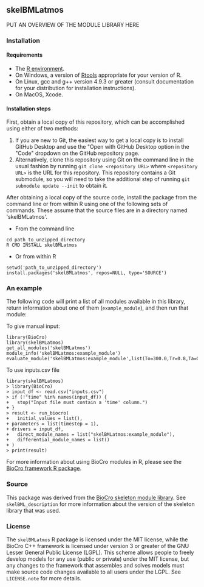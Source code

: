 ## skelBMLatmos
PUT AN OVERVIEW OF THE MODULE LIBRARY HERE

### Installation

#### Requirements

- The [R environment](https://cran.r-project.org/).
- On Windows, a version of [Rtools](https://cran.r-project.org/bin/windows/Rtools/)
  appropriate for your version of R.
- On Linux, gcc and g++ version 4.9.3 or greater (consult documentation for your
  distribution for installation instructions).
- On MacOS, Xcode.

#### Installation steps

First, obtain a local copy of this repository, which can be accomplished using
either of two methods:
1. If you are new to Git, the easiest way to get a local copy is to install
   GitHub Desktop and use the "Open with GitHub Desktop option in the "Code"
   dropdown on the GitHub repository page.
2. Alternatively, clone this repository using Git on the command line in the
   usual fashion by running `git clone <repository URL>` where
   `<repository URL>` is the URL for this repository. This repository contains a
   Git submodule, so you will need to take the additional step of running
   `git submodule update --init` to obtain it.

After obtaining a local copy of the source code, install the package from the
command line or from within R using one of the following sets of commands. These
assume that the source files are in a directory named  'skelBMLatmos'.

- From the command line
```
cd path_to_unzipped_directory
R CMD INSTALL skelBMLatmos
```

- Or from within R
```
setwd('path_to_unzipped_directory')
install.packages('skelBMLatmos', repos=NULL, type='SOURCE')
```

### An example

The following code will print a list of all modules available in this library,
return information about one of them (`example_module`), and then run that
module:

To give manual input:
```
library(BioCro)
library(skelBMLatmos)
get_all_modules('skelBMLatmos')
module_info('skelBMLatmos:example_module')
evaluate_module('skelBMLatmos:example_module',list(To=300.0,Tr=0.8,Ta=0.9,Ion=1000.0,h=0.5,Po=101325.0,BA=0.05,nu=0.3,Ps=0.2))
```

To use inputs.csv file
```
library(skelBMLatmos)
> library(BioCro)
> input_df <- read.csv("inputs.csv")
> if (!"time" %in% names(input_df)) {
+   stop("Input file must contain a 'time' column.")
+ }
> result <- run_biocro(
+   initial_values = list(),
+ parameters = list(timestep = 1),
+ drivers = input_df,
+   direct_module_names = list("skelBMLatmos:example_module"),
+   differential_module_names = list()
+ )
> print(result)
```
For more information about using BioCro modules in R, please see the
[BioCro framework R package](https://github.com/biocro/biocro).

### Source

This package was derived from the
[BioCro skeleton module library](https://github.com/biocro/skelBML). See
`skelBML_description` for more information about the version of the skeleton
library that was used.

### License

The `skelBMLatmos` R package is licensed under the MIT license, while the BioCro C++
framework is licensed under version 3 or greater of the GNU Lesser General
Public License (LGPL). This scheme allows people to freely develop models for
any use (public or private) under the MIT license, but any changes to the
framework that assembles and solves models must make source code changes
available to all users under the LGPL. See `LICENSE.note` for more details.
